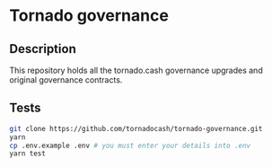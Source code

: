 # Tornado governance

## Description
This repository holds all the tornado.cash governance upgrades and original governance contracts.

## Tests

```bash
git clone https://github.com/tornadocash/tornado-governance.git
yarn
cp .env.example .env # you must enter your details into .env
yarn test
```